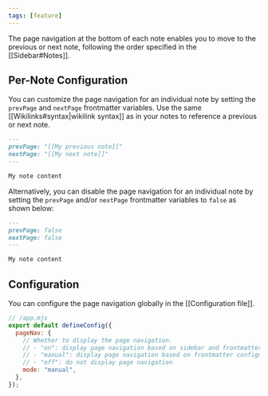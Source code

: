 ```yaml
---
tags: [feature]
---
```


The page navigation at the bottom of each note enables you to move to the previous or next note, following the order specified in the [[Sidebar#Notes]].

## Per-Note Configuration

You can customize the page navigation for an individual note by setting the `prevPage` and `nextPage` frontmatter variables. Use the same [[Wikilinks#syntax|wikilink syntax]] as in your notes to reference a previous or next note.

```markdown
---
prevPage: "[[My previous note]]"
nextPage: "[[My next note]]"
---

My note content
```

Alternatively, you can disable the page navigation for an individual note by setting the `prevPage` and/or `nextPage` frontmatter variables to `false` as shown below:

```markdown
---
prevPage: false
nextPage: false
---

My note content
```

## Configuration

You can configure the page navigation globally in the [[Configuration file]].

```js
// /app.mjs
export default defineConfig({
  pageNav: {
    // Whether to display the page navigation.
    // - "on": display page navigation based on sidebar and frontmatter configuration
    // - "manual": display page navigation based on frontmatter configuration only
    // - "off": do not display page navigation
    mode: "manual",
  },
});
```
